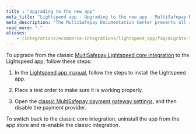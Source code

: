 ```yaml
---
title : "Upgrading to the new app"
meta_title: "Lightspeed app - Upgrading to the new app - MultiSafepay Docs"
meta_description: "The MultiSafepay Documentation Center presents all relevant information about our Plugins and API. You can also find support pages for payment methods, tools and general questions as well as the contact details of our Support and Integration Teams."
read_more: "."
aliases:
    - /integrations/ecommerce-integrations/lightspeed_app/faq/migrate-to-app/
---
```


To upgrade from the classic [MultiSafepay Lightspeed core integration](/integrations/ecommerce-integrations/lightspeed_core) to the Lightspeed app, follow these steps:

1. In the [Lightspeed app manual](/integrations/ecommerce-integrations/lightspeed_app/#manual), follow the steps to install the Lightspeed app.

2. Place a test order to make sure it is working properly.

3. Open the [classic MultiSafepay payment gateway settings](https://services.webshopapp.com/login/?redirect=/payment_providers/859452), and then disable the payment provider.

To switch back to the classic core integration, uninstall the app from the app store and re-enable the classic integration.